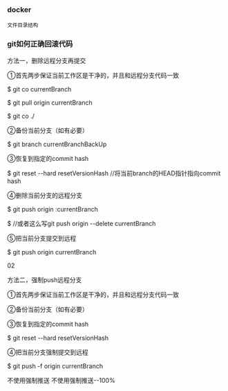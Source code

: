 ### docker
    文件目录结构
### git如何正确回滚代码

方法一，删除远程分支再提交

①首先两步保证当前工作区是干净的，并且和远程分支代码一致

$ git co currentBranch

$ git pull origin currentBranch

$ git co ./

②备份当前分支（如有必要）

$ git branch currentBranchBackUp

③恢复到指定的commit hash

$ git reset --hard resetVersionHash //将当前branch的HEAD指针指向commit hash

④删除当前分支的远程分支

$ git push origin :currentBranch

$ //或者这么写git push origin --delete currentBranch

⑤把当前分支提交到远程

$ git push origin currentBranch

02

方法二，强制push远程分支

①首先两步保证当前工作区是干净的，并且和远程分支代码一致

②备份当前分支（如有必要）

③恢复到指定的commit hash

$ git reset --hard resetVersionHash

④把当前分支强制提交到远程

$ git push -f origin currentBranch


不使用强制推送
不使用强制推送--100%



